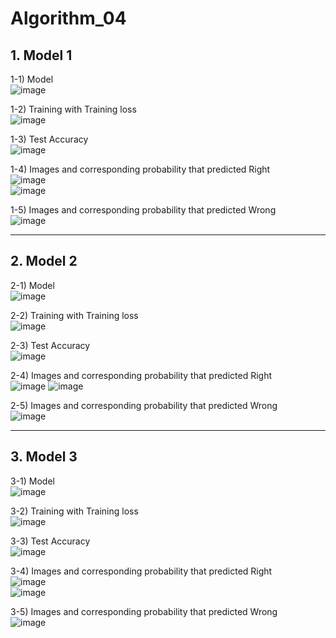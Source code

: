 # Algorithm_04

## **1. Model 1**

1-1) Model  
![image](https://user-images.githubusercontent.com/107315938/173197186-6eb3566b-1be7-48fa-adaf-e94120fdf97c.png)

1-2) Training with Training loss  
![image](https://user-images.githubusercontent.com/107315938/173197235-1f83011d-7fb9-4cfe-b425-f67aec94bb35.png)

1-3) Test Accuracy  
![image](https://user-images.githubusercontent.com/107315938/173197257-6e846a56-b1fe-4d4c-9bbb-89d23ed18d10.png)

1-4) Images and corresponding probability that predicted Right  
![image](https://user-images.githubusercontent.com/107315938/173197277-8354d8bf-e286-4921-ba4a-bd49fc2b4dcf.png)  
![image](https://user-images.githubusercontent.com/107315938/173198120-25979cee-d0c3-4aac-aa1a-596aee1acb22.png)

1-5) Images and corresponding probability that predicted Wrong  
![image](https://user-images.githubusercontent.com/107315938/173197311-829c08b9-a4ca-4e7a-b4cb-c48007105696.png)

-----------------------------------------------------------------------------------------------------------------------------------------------------------------------

## **2. Model 2**

2-1) Model  
![image](https://user-images.githubusercontent.com/107315938/173197693-872a3953-7511-4e2f-ba01-447fa7532bb5.png)

2-2) Training with Training loss  
![image](https://user-images.githubusercontent.com/107315938/173197710-ec2f015c-83d5-477b-a058-197de0f53dda.png)

2-3) Test Accuracy  
![image](https://user-images.githubusercontent.com/107315938/173197725-9d551cfc-e03c-4dd7-82c3-7e9035dc8707.png)

2-4) Images and corresponding probability that predicted Right  
![image](https://user-images.githubusercontent.com/107315938/173197744-cde583d8-7ca8-4cda-a8ee-4765af45f9dc.png)
![image](https://user-images.githubusercontent.com/107315938/173197751-3da8f0ab-cafb-4ffb-bc26-f17678290ecc.png)

2-5) Images and corresponding probability that predicted Wrong  
![image](https://user-images.githubusercontent.com/107315938/173197764-64effbd3-4bc6-48e4-89ec-bfba680b03f5.png)

-----------------------------------------------------------------------------------------------------------------------------------------------------------------------

## **3. Model 3**

3-1) Model  
![image](https://user-images.githubusercontent.com/107315938/173197974-db4c1a28-ef5d-490a-8f4a-c172e15f62a1.png)

3-2) Training with Training loss  
![image](https://user-images.githubusercontent.com/107315938/173197993-acac2150-8b04-44df-a9e3-4434b27246d6.png)

3-3) Test Accuracy  
![image](https://user-images.githubusercontent.com/107315938/173198010-3b9b99bc-9d41-4eea-954b-dcd1f31bc261.png)

3-4) Images and corresponding probability that predicted Right  
![image](https://user-images.githubusercontent.com/107315938/173198022-d32e8396-546b-481b-9648-58c0dda3604a.png)  
![image](https://user-images.githubusercontent.com/107315938/173198031-94cd55cb-7c8f-447f-952a-6ae1dce47e82.png)

3-5) Images and corresponding probability that predicted Wrong  
![image](https://user-images.githubusercontent.com/107315938/173198041-1c682342-9b99-4cc1-ae8e-ac13b9df465d.png)
